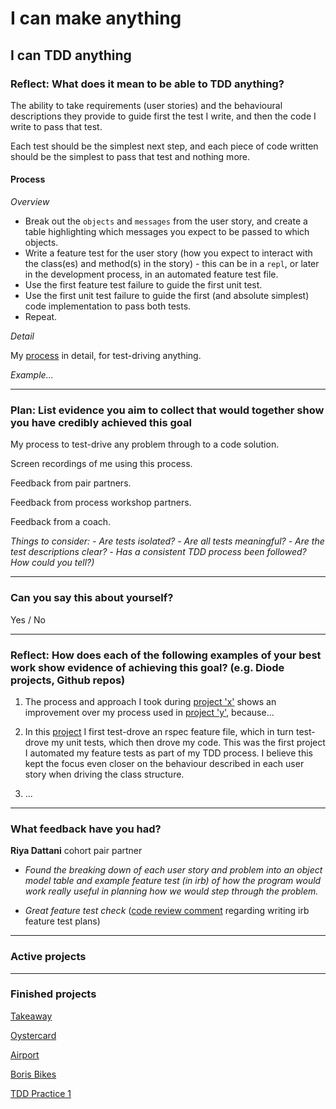 # I can make anything

## I can TDD anything

### Reflect: What does it mean to be able to TDD anything?

The ability to take requirements (user stories) and the behavioural descriptions they provide to guide first the test I write, and then the code I write to pass that test.

Each test should be the simplest next step, and each piece of code written should be the simplest to pass that test and nothing more.


#### Process

_Overview_

- Break out the `objects` and `messages` from the user story, and create a table highlighting which messages you expect to be passed to which objects.
- Write a feature test for the user story (how you expect to interact with the class(es) and method(s) in the story) - this can be in a `repl`, or later in the development process, in an automated feature test file.
- Use the first feature test failure to guide the first unit test.
- Use the first unit test failure to guide the first (and absolute simplest) code implementation to pass both tests.
- Repeat.


_Detail_

My [process](https://github.com/mattTea/Portfolio/blob/master/processes/tdd.md) in detail, for test-driving anything.


_Example..._



------

### Plan: List evidence you aim to collect that would together show you have credibly achieved this goal

My process to test-drive any problem through to a code solution.

Screen recordings of me using this process.

Feedback from pair partners.

Feedback from process workshop partners.

Feedback from a coach.


_Things to consider:_
_- Are tests isolated?_
_- Are all tests meaningful?_
_- Are the test descriptions clear?_
_- Has a consistent TDD process been followed? How could you tell?)_


------

### Can you say this about yourself? 

Yes / No


------

### Reflect: How does each of the following examples of your best work show evidence of achieving this goal? (e.g. Diode projects, Github repos)

1. The process and approach I took during [project 'x']() shows an improvement over my process used in [project 'y'](), because...

2. In this [project]() I first test-drove an rspec feature file, which in turn test-drove my unit tests, which then drove my code. This was the first project I automated my feature tests as part of my TDD process. I believe this kept the focus even closer on the behaviour described in each user story when driving the class structure.

3. ...


------

### What feedback have you had?

**Riya Dattani** cohort pair partner

  - _Found the breaking down of each user story and problem into an object model table and example feature test (in irb) of how the program would work really useful in planning how we would step through the problem._

  - _Great feature test check_ ([code review comment](https://github.com/makersacademy/airport_challenge/pull/1328#discussion_r264163812) regarding writing irb feature test plans)


------

### Active projects


------

### Finished projects

[Takeaway](https://github.com/mattTea/Portfolio/blob/master/projects/takeaway.md)

[Oystercard](https://github.com/mattTea/Portfolio/blob/master/projects/oystercard.md)

[Airport](https://github.com/mattTea/Portfolio/blob/master/projects/airport.md)

[Boris Bikes](https://github.com/mattTea/Portfolio/blob/master/projects/boris_bikes.md)

[TDD Practice 1](https://github.com/mattTea/Portfolio/blob/master/projects/tdd_practice_1.md)
